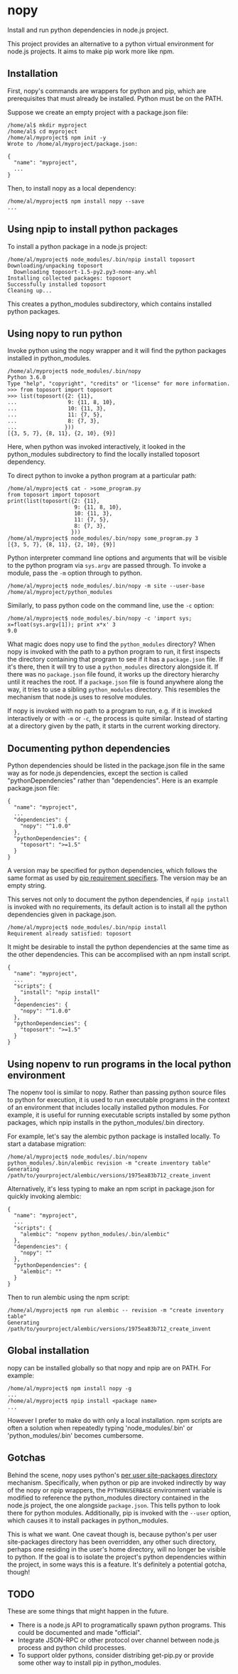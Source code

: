 # nopy

Install and run python dependencies in node.js project.

This project provides an alternative to a python virtual environment for node.js projects. It aims to make pip work more like npm.

## Installation

First, nopy's commands are wrappers for python and pip, which are prerequisites that must already be installed. Python must be on the PATH.

Suppose we create an empty project with a package.json file:
```
/home/al$ mkdir myproject
/home/al$ cd myproject
/home/al/myproject$ npm init -y
Wrote to /home/al/myproject/package.json:

{
  "name": "myproject",
  ...
}
```

Then, to install nopy as a local dependency:
```
/home/al/myproject$ npm install nopy --save
...
```

## Using npip to install python packages

To install a python package in a node.js project:
```
/home/al/myproject$ node_modules/.bin/npip install toposort
Downloading/unpacking toposort
  Downloading toposort-1.5-py2.py3-none-any.whl
Installing collected packages: toposort
Successfully installed toposort
Cleaning up...
```

This creates a python_modules subdirectory, which contains installed python packages.

## Using nopy to run python

Invoke python using the nopy wrapper and it will find the python packages installed in python_modules.
```
/home/al/myproject$ node_modules/.bin/nopy
Python 3.6.0
Type "help", "copyright", "credits" or "license" for more information.
>>> from toposort import toposort
>>> list(toposort({2: {11},
...                9: {11, 8, 10},
...                10: {11, 3},
...                11: {7, 5},
...                8: {7, 3},
...               }))
[{3, 5, 7}, {8, 11}, {2, 10}, {9}]
```

Here, when python was invoked interactively, it looked in the python_modules subdirectory to find the locally installed toposort dependency.

To direct python to invoke a python program at a particular path:
```
/home/al/myproject$ cat - >some_program.py
from toposort import toposort
print(list(toposort({2: {11},
                     9: {11, 8, 10},
                     10: {11, 3},
                     11: {7, 5},
                     8: {7, 3},
                    }))
/home/al/myproject$ node_modules/.bin/nopy some_program.py 3
[{3, 5, 7}, {8, 11}, {2, 10}, {9}]
```

Python interpreter command line options and arguments that will be visible to the python program via `sys.argv` are passed through. To invoke a module, pass the `-m` option through to python.
```
/home/al/myproject$ node_modules/.bin/nopy -m site --user-base
/home/al/myproject/python_modules
```

Similarly, to pass python code on the command line, use the `-c` option:
```
/home/al/myproject$ node_modules/.bin/nopy -c 'import sys; x=float(sys.argv[1]); print x*x' 3
9.0
```

What magic does nopy use to find the `python_modules` directory? When nopy is invoked with the path to a python program to run, it first inspects the directory containing that program to see if it has a `package.json` file. If it's there, then it will try to use a `python_modules` directory alongside it. If there was no `package.json` file found, it works up the directory hierarchy until it reaches the root. If a `package.json` file is found anywhere along the way, it tries to use a sibling `python_modules` directory. This resembles the mechanism that node.js uses to resolve modules.

If nopy is invoked with no path to a program to run, e.g. if it is invoked interactively or with `-m` or `-c`, the process is quite similar. Instead of starting at a directory given by the path, it starts in the current working directory.

## Documenting python dependencies

Python dependencies should be listed in the package.json file in the same way as for node.js dependencies, except the section is called "pythonDependencies" rather than "dependencies". Here is an example package.json file:
```
{
  "name": "myproject",
  ...
  "dependencies": {
    "nopy": "^1.0.0"
  },
  "pythonDependencies": {
    "toposort": ">=1.5"
  }
}
```

A version may be specified for python dependencies, which follows the same format as used by [pip requirement specifiers](https://www.python.org/dev/peps/pep-0508/). The version may be an empty string.

This serves not only to document the python dependencies, if `npip install` is invoked with no requirements, its default action is to install all the python dependencies given in package.json.
```
/home/al/myproject$ node_modules/.bin/npip install
Requirement already satisfied: toposort
```

It might be desirable to install the python dependencies at the same time as the other dependencies. This can be accomplised with an npm install script.
```
{
  "name": "myproject",
  ...
  "scripts": {
    "install": "npip install"
  },
  "dependencies": {
    "nopy": "^1.0.0"
  },
  "pythonDependencies": {
    "toposort": ">=1.5"
  }
}
```

## Using nopenv to run programs in the local python environment

The nopenv tool is similar to nopy. Rather than passing python source files to python for execution, it is used to run executable programs in the context of an environment that includes locally installed python modules. For example, it is useful for running executable scripts installed by some python packages, which npip installs in the python_modules/.bin directory.

For example, let's say the alembic python package is installed locally. To start a database migration:
```
/home/al/myproject$ node_modules/.bin/nopenv python_modules/.bin/alembic revision -m "create inventory table"
Generating /path/to/yourproject/alembic/versions/1975ea83b712_create_invent
```

Alternatively, it's less typing to make an npm script in package.json for quickly invoking alembic:
```
{
  "name": "myproject",
  ...
  "scripts": {
    "alembic": "nopenv python_modules/.bin/alembic"
  },
  "dependencies": {
    "nopy": ""
  },
  "pythonDependencies": {
    "alembic": ""
  }
}
```

Then to run alembic using the npm script:
```
/home/al/myproject$ npm run alembic -- revision -m "create inventory table"
Generating /path/to/yourproject/alembic/versions/1975ea83b712_create_invent
```

## Global installation

nopy can be installed globally so that nopy and npip are on PATH. For example:
```
/home/al/myproject$ npm install nopy -g
...
/home/al/myproject$ npip install <package name>
...
```

However I prefer to make do with only a local installation. npm scripts are often a solution when repeatedly typing 'node_modules/.bin' or 'python_modules/.bin' becomes cumbersome.

## Gotchas

Behind the scene, nopy uses python's [per user site-packages directory](https://www.python.org/dev/peps/pep-0370/) mechanism. Specifically, when python or pip are invoked indirectly by way of the nopy or npip wrappers, the `PYTHONUSERBASE` environment variable is modified to reference the python_modules directory contained in the node.js project, the one alongside `package.json`. This tells python to look there for python modules. Additionally, pip is invoked with the `--user` option, which causes it to install packages in python_modules.

This is what we want. One caveat though is, because python's per user site-packages directory has been overridden, any other such directory, perhaps one residing in the user's home directory, will no longer be visible to python. If the goal is to isolate the project's python dependencies within the project, in some ways this is a feature. It's definitely a potential gotcha, though!

## TODO

These are some things that might happen in the future.
* There is a node.js API to programatically spawn python programs. This could be documented and made "official".
* Integrate JSON-RPC or other protocol over channel between node.js process and python child processes.
* To support older pythons, consider distribing get-pip.py or provide some other way to install pip in python_modules.
